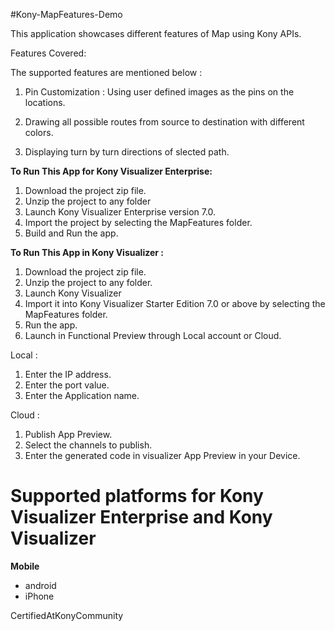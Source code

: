 #Kony-MapFeatures-Demo

This application showcases different features of Map using Kony APIs.

Features Covered: 

The supported features are mentioned below :

  1. Pin Customization : Using user defined images as the pins on the locations.

  2. Drawing all possible routes from source to destination with different colors.

  3. Displaying turn by turn directions of slected path.

**To Run This App for Kony Visualizer Enterprise:**

1. Download the project zip file.
2. Unzip the project to any folder
3. Launch Kony Visualizer Enterprise version 7.0.
4. Import the project by selecting the MapFeatures folder.
5. Build and Run the app.

**To Run This App in Kony Visualizer :**

1. Download the project zip file.
2. Unzip the project to any folder.
3. Launch Kony Visualizer
4. Import it into Kony Visualizer Starter Edition 7.0 or above by selecting the MapFeatures folder.
5. Run the app.
6. Launch in Functional Preview through Local account or Cloud.

Local :

1. Enter the IP address.
2. Enter the port value.
3. Enter the Application name.

Cloud :

1. Publish App Preview.
2. Select the channels to publish.
3. Enter the generated code in visualizer App Preview in your Device.




# Supported platforms for Kony Visualizer Enterprise and Kony Visualizer
**Mobile**
 * android
 * iPhone
 
CertifiedAtKonyCommunity

